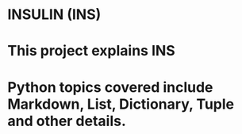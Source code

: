 # INSULIN (INS)
# This project explains INS
# Python topics covered include Markdown, List, Dictionary, Tuple and other details.
